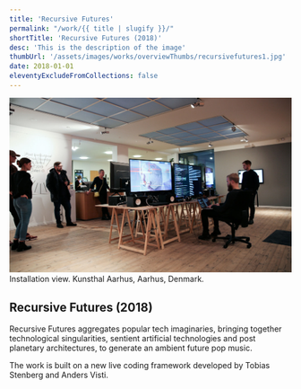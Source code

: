 ```yaml
---
title: 'Recursive Futures'
permalink: "/work/{{ title | slugify }}/"
shortTitle: 'Recursive Futures (2018)'
desc: 'This is the description of the image'
thumbUrl: '/assets/images/works/overviewThumbs/recursivefutures1.jpg'
date: 2018-01-01
eleventyExcludeFromCollections: false
---
```



<div class="Grid Grid--gutters Grid--full large-Grid--fit">
  <div class="Grid-cell">
    <img src='/assets/images/works/2018_RecursiveFutures/Recursive_big.jpg'/>
    <div class="caption">Installation view. Kunsthal Aarhus, Aarhus, Denmark.</div>
  </div>
</div>
<div class="Grid Grid--gutters Grid--full large-Grid--fit">
  <div class="Grid-cell">
    <div class='headerGroup'>
      <h2>Recursive Futures (2018)</h2>
      <!-- <h3>With Tobias Stenberg. Shown @ Kunsthal Aarhus, Dec 7th, 2018</h3> -->
    </div>
  </div>
</div>
<div class="Grid Grid--gutters Grid--full large-Grid--fit">
  <div class="Grid-cell">
    <p>Recursive Futures aggregates popular tech imaginaries, bringing together technological singularities, sentient artificial technologies and post planetary architectures, to generate an ambient future pop music.</p>
  </div>
  <div class="Grid-cell">
    <p>The work is built on a new live coding framework developed by Tobias Stenberg and Anders Visti.</p>
  </div>  
</div>